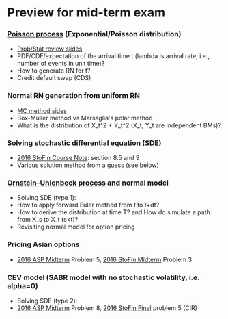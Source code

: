 # Preview for mid-term exam

### [Poisson process](https://en.wikipedia.org/wiki/Poisson_point_process) (Exponential/Poisson distribution)
* [Prob/Stat review slides](ProbStatsReview.pdf)
* PDF/CDF/expectation of the arrival time t (lambda is arrival rate, i.e., number of events in unit time)?
* How to generate RN for t?
* Credit default swap (CDS)

### Normal RN generation from uniform RN
* [MC method sides](MCmethod.pdf)
* Box-Muller method vs Marsaglia's polar method
* What is the distribution of X_t^2 + Y_t^2 (X_t, Y_t are independent BMs)?

### Solving stochastic differential equation (SDE)
* [2016 StoFin Course Note](https://github.com/PHBS/2016.M3.StoFin/blob/master/files/Notes%20Steele.pdf): section 8.5 and 9
* Various solution method from a guess (see below)

### [Ornstein–Uhlenbeck process](https://en.wikipedia.org/wiki/Ornstein%E2%80%93Uhlenbeck_process) and normal model
* Solving SDE (type 1): 
* How to apply forward Euler method from t to t+dt?
* How to derive the distribution at time T? and How do simulate a path from X_s to X_t (s<t)?
* Revisiting normal model for option pricing

### Pricing Asian options
  * [2016 ASP Midterm](2016_ASP_Midterm.pdf) Problem 5, [2016 StoFin Midterm](2016_StoFin_Midterm.pdf) Problem 3

### CEV model (SABR model with no stochastic volatility, i.e. alpha=0)
  * Solving SDE (type 2):
  * [2016 ASP Midterm](2016_ASP_Midterm.pdf) Problem 8, [2016 StoFin Final](2016_StoFin_Final.pdf) problem 5 (CIR)
